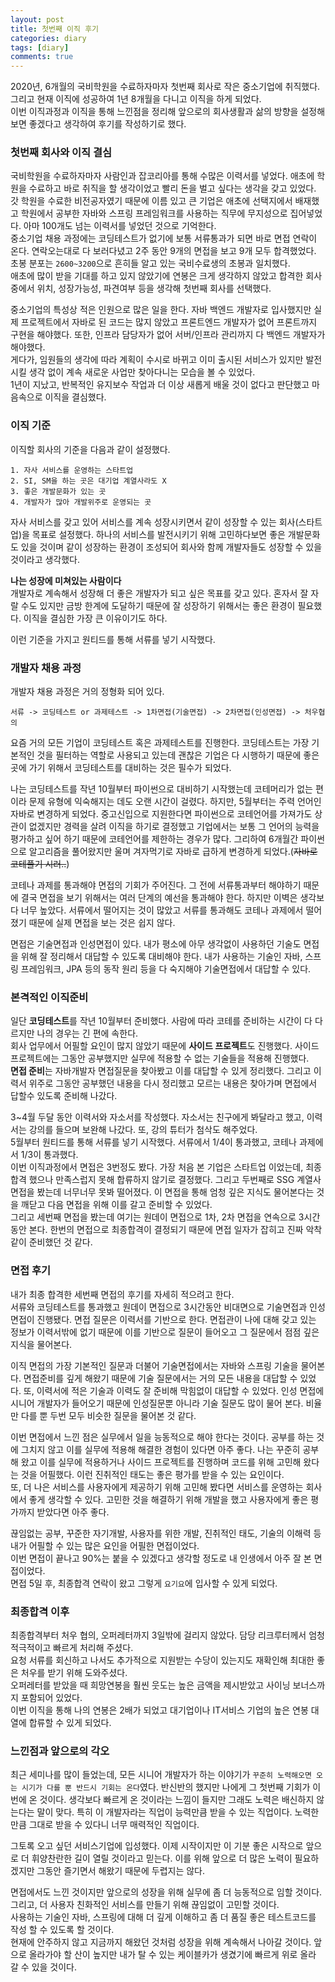 ```yaml
---
layout: post
title: 첫번째 이직 후기
categories: diary
tags: [diary]
comments: true
---
```

2020년, 6개월의 국비학원을 수료하자마자 첫번째 회사로 작은 중소기업에 취직했다.  
그리고 현재 이직에 성공하여 1년 8개월을 다니고 이직을 하게 되었다.  
이번 이직과정과 이직을 통해 느낀점을 정리해 앞으로의 회사생활과 삶의 방향을 설정해보면 좋겠다고 생각하여 후기를 작성하기로 했다.  

### 첫번째 회사와 이직 결심
국비학원을 수료하자마자 사람인과 잡코리아를 통해 수많은 이력서를 넣었다. 애초에 학원을 수료하고 바로 취직을 할 생각이었고 빨리 돈을 벌고 싶다는 생각을 갖고 있었다.  
갓 학원을 수료한 비전공자였기 때문에 이름 있고 큰 기업은 애초에 선택지에서 배재했고 학원에서 공부한 자바와 스프링 프레임워크를 사용하는 직무에 무지성으로 집어넣었다. 아마 100개도 넘는 이력서를 넣었던 것으로 기억한다.  
중소기업 채용 과정에는 코딩테스트가 없기에 보통 서류통과가 되면 바로 면접 연락이 온다. 연락오는대로 다 보러다녔고 2주 동안 9개의 면접을 보고 9개 모두 합격했었다. 초봉 분포는 `2600~3200`으로 흔히들 알고 있는 국비수료생의 초봉과 일치했다.  
애초에 많이 받을 기대를 하고 있지 않았기에 연봉은 크게 생각하지 않았고 합격한 회사 중에서 위치, 성장가능성, 파견여부 등을 생각해 첫번째 회사를 선택했다.  

중소기업의 특성상 적은 인원으로 많은 일을 한다. 자바 백엔드 개발자로 입사했지만 실제 프로젝트에서 자바로 된 코드는 많지 않았고 프론트엔드 개발자가 없어 프론트까지 구현을 해야했다. 또한, 인프라 담당자가 없어 서버/인프라 관리까지 다 백엔드 개발자가 해야했다.  
게다가, 임원들의 생각에 따라 계획이 수시로 바뀌고 이미 출시된 서비스가 있지만 발전시킬 생각 없이 계속 새로운 사업만 찾아다니는 모습을 볼 수 있었다.  
1년이 지났고, 반복적인 유지보수 작업과 더 이상 새롭게 배울 것이 없다고 판단했고 마음속으로 이직을 결심했다.

### 이직 기준
이직할 회사의 기준을 다음과 같이 설정했다.

```
1. 자사 서비스를 운영하는 스타트업
2. SI, SM을 하는 곳은 대기업 계열사라도 X
3. 좋은 개발문화가 있는 곳
4. 개발자가 많아 개발위주로 운영되는 곳
```

자사 서비스를 갖고 있어 서비스를 계속 성장시키면서 같이 성장할 수 있는 회사(스타트업)을 목표로 설정했다. 하나의 서비스를 발전시키기 위해 고민하다보면 좋은 개발문화도 있을 것이며 같이 성장하는 환경이 조성되어 회사와 함께 개발자들도 성장할 수 있을 것이라고 생각했다. 

**나는 성장에 미쳐있는 사람이다**  
개발자로 계속해서 성장해 더 좋은 개발자가 되고 싶은 목표를 갖고 있다. 혼자서 잘 자랄 수도 있지만 금방 한계에 도달하기 때문에 잘 성장하기 위해서는 좋은 환경이 필요했다. 이직을 결심한 가장 큰 이유이기도 하다.

이런 기준을 가지고 원티드를 통해 서류를 넣기 시작했다.


### 개발자 채용 과정
개발자 채용 과정은 거의 정형화 되어 있다.

```
서류 -> 코딩테스트 or 과제테스트 -> 1차면접(기술면접) -> 2차면접(인성면접) -> 처우협의
```

요즘 거의 모든 기업이 코딩테스트 혹은 과제테스트를 진행한다. 코딩테스트는 가장 기본적인 것을 필터하는 역할로 사용되고 있는데 괜찮은 기업은 다 시행하기 때문에 좋은 곳에 가기 위해서 코딩테스트를 대비하는 것은 필수가 되었다.

나는 코딩테스트를 작년 10월부터 파이썬으로 대비하기 시작했는데 코테머리가 없는 편이라 문제 유형에 익숙해지는 데도 오랜 시간이 걸렸다. 하지만, 5월부터는 주력 언어인 자바로 변경하게 되었다. 중고신입으로 지원한다면 파이썬으로 코테언어를 가져가도 상관이 없겠지만 경력을 살려 이직을 하기로 결정했고 기업에서는 보통 그 언어의 능력을 평가하고 싶어 하기 때문에 코테언어를 제한하는 경우가 많다. 그리하여 6개월간 파이썬으로 알고리즘을 풀어왔지만 울며 겨자먹기로 자바로 급하게 변경하게 되었다.(~~자바로 코테풀기 시러..~~)

코테나 과제를 통과해야 면접의 기회가 주어진다. 그 전에 서류통과부터 해야하기 때문에 결국 면접을 보기 위해서는 여러 단계의 예선을 통과해야 한다. 하지만 이벽은 생각보다 너무 높았다. 서류에서 떨어지는 것이 많았고 서류를 통과해도 코테나 과제에서 떨어졌기 때문에 실제 면접을 보는 것은 쉽지 않다. 

면접은 기술면접과 인성면접이 있다. 내가 평소에 아무 생각없이 사용하던 기술도 면접을 위해 잘 정리해서 대답할 수 있도록 대비해야 한다. 내가 사용하는 기술인 자바, 스프링 프레임워크, JPA 등의 동작 원리 등을 다 숙지해야 기술면접에서 대답할 수 있다.


### 본격적인 이직준비
일단 **코딩테스트**를 작년 10월부터 준비했다. 사람에 따라 코테를 준비하는 시간이 다 다르지만 나의 경우는 긴 편에 속한다.  
회사 업무에서 어필할 요인이 많지 않았기 때문에 **사이드 프로젝트**도 진행했다. 사이드 프로젝트에는 그동안 공부했지만 실무에 적용할 수 없는 기술들을 적용해 진행했다.  
**면접 준비**는 자바개발자 면접질문을 찾아봤고 이를 대답할 수 있게 정리했다. 그리고 이력서 위주로 그동안 공부했던 내용을 다시 정리했고 모르는 내용은 찾아가며 면접에서 답할수 있도록 준비해 나갔다.   

3~4월 두달 동안 이력서와 자소서를 작성했다. 자소서는 친구에게 봐달라고 했고, 이력서는 강의를 들으며 보완해 나갔다. 또, 강의 튜터가 첨삭도 해주었다.  
5월부터 원티드를 통해 서류를 넣기 시작했다. 서류에서 1/4이 통과했고, 코테나 과제에서 1/3이 통과했다.  
이번 이직과정에서 면접은 3번정도 봤다. 가장 처음 본 기업은 스타트업 이었는데, 최종합격 했으나 만족스럽지 못해 합류하지 않기로 결정했다. 그리고 두번째로 SSG 계열사 면접을 봤는데 너무너무 못봐 떨어졌다. 이 면접을 통해 엄청 깊은 지식도 물어본다는 것을 깨닫고 다음 면접을 위해 이를 갈고 준비할 수 있었다.  
그리고 세번째 면접을 봤는데 여기는 원데이 면접으로 1차, 2차 면접을 연속으로 3시간동안 본다. 한번의 면접으로 최종합격이 결정되기 때문에 면접 일자가 잡히고 진짜 악착같이 준비했던 것 같다.

### 면접 후기
내가 최종 합격한 세번째 면접의 후기를 자세히 적으려고 한다.  
서류와 코딩테스트를 통과했고 원데이 면접으로 3시간동안 비대면으로 기술면접과 인성면접이 진행됐다. 면접 질문은 이력서를 기반으로 한다. 면접관이 나에 대해 갖고 있는 정보가 이력서밖에 없기 때문에 이를 기반으로 질문이 들어오고 그 질문에서 점점 깊은 지식을 물어본다. 

이직 면접의 가장 기본적인 질문과 더불어 기술면접에서는 자바와 스프링 기술을 물어본다. 면접준비를 깊게 해왔기 때문에 기술 질문에서는 거의 모든 내용을 대답할 수 있었다. 또, 이력서에 적은 기술과 이력도 잘 준비해 막힘없이 대답할 수 있었다. 인성 면접에 시니어 개발자가 들어오기 때문에 인성질문뿐 아니라 기술 질문도 많이 물어 본다. 비율만 다를 뿐 두번 모두 비슷한 질문을 물어본 것 같다.

이번 면접에서 느낀 점은 실무에서 일을 능동적으로 해야 한다는 것이다. 공부를 하는 것에 그치지 않고 이를 실무에 적용해 해결한 경험이 있다면 아주 좋다. 나는 꾸준히 공부해 왔고 이를 실무에 적용하거나 사이드 프로젝트를 진행하며 코드를 위해 고민해 왔다는 것을 어필했다. 이런 진취적인 태도는 좋은 평가를 받을 수 있는 요인이다.  
또, 더 나은 서비스를 사용자에게 제공하기 위해 고민해 봤다면 서비스를 운영하는 회사에서 좋게 생각할 수 있다. 고민한 것을 해결하기 위해 개발을 했고 사용자에게 좋은 평가까지 받았다면 아주 좋다.  

끊임없는 공부, 꾸준한 자기개발, 사용자를 위한 개발, 진취적인 태도, 기술의 이해력 등 내가 어필할 수 있는 많은 요인을 어필한 면접이었다.  
이번 면접이 끝나고 90%는 붙을 수 있겠다고 생각할 정도로 내 인생에서 아주 잘 본 면접이었다.  
면접 5일 후, 최종합격 연락이 왔고 그렇게 `요기요`에 입사할 수 있게 되었다.

### 최종합격 이후
최종합격부터 처우 협의, 오퍼레터까지 3일밖에 걸리지 않았다. 담당 리크루터께서 엄청 적극적이고 빠르게 처리해 주셨다.  
요청 서류를 회신하고 나서도 추가적으로 지원받는 수당이 있는지도 재확인해 최대한 좋은 처우를 받기 위해 도와주셨다.  
오퍼레터를 받았을 때 희망연봉을 훨씬 웃도는 높은 금액을 제시받았고 사이닝 보너스까지 포함되어 있었다.  
이번 이직을 통해 나의 연봉은 2배가 되었고 대기업이나 IT서비스 기업의 높은 연봉 대열에 합류할 수 있게 되었다.

### 느낀점과 앞으로의 각오
최근 세미나를 많이 들었는데, 모든 시니어 개발자가 하는 이야기가 `꾸준히 노력해오면 오는 시기가 다를 뿐 반드시 기회는 온다`였다. 반신반의 했지만 나에게 그 첫번째 기회가 이번에 온 것이다. 생각보다 빠르게 온 것이라는 느낌이 들지만 그래도 노력은 배신하지 않는다는 말이 맞다. 특히 이 개발자라는 직업이 능력만큼 받을 수 있는 직업이다. 노력한 만큼 그대로 받을 수 있다니 너무 매력적인 직업이다.

그토록 오고 싶던 서비스기업에 입성했다. 이제 시작이지만 이 기분 좋은 시작으로 앞으로 더 휘양찬란한 길이 열릴 것이라고 믿는다. 이를 위해 앞으로 더 많은 노력이 필요하겠지만 그동안 즐기면서 해왔기 때문에 두렵지는 않다.

면접에서도 느낀 것이지만 앞으로의 성장을 위해 실무에 좀 더 능동적으로 임할 것이다. 그리고, 더 사용자 친화적인 서비스를 만들기 위해 끊임없이 고민할 것이다.  
사용하는 기술인 자바, 스프링에 대해 더 깊게 이해하고 좀 더 품질 좋은 테스트코드를 작성 할 수 있도록 할 것이다.  
현재에 안주하지 않고 지금까지 해왔던 것처럼 성장을 위해 계속해서 나아갈 것이다. 앞으로 올라가야 할 산이 높지만 내가 탈 수 있는 케이블카가 생겼기에 빠르게 위로 올라 갈 수 있을 것이다.